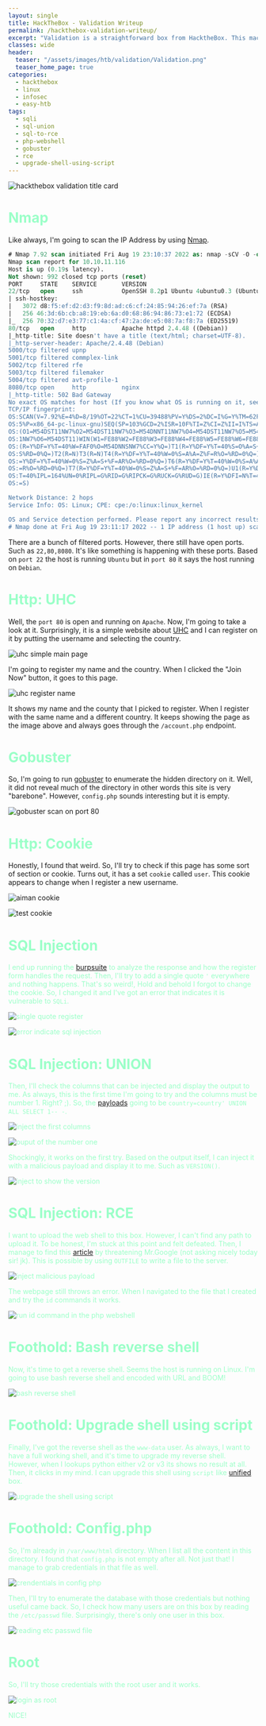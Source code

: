 ```yaml
---
layout: single
title: HackTheBox - Validation Writeup
permalink: /hackthebox-validation-writeup/
excerpt: "Validation is a straightforward box from HacktheBox. This machine explores the wonderful SQL injection and unique ways to gain RCE from it. To become a root user, I must find the password that's hiding in plain sight."
classes: wide
header:
  teaser: "/assets/images/htb/validation/Validation.png"
  teaser_home_page: true  
categories:
  - hackthebox
  - linux
  - infosec
  - easy-htb
tags:
  - sqli
  - sql-union
  - sql-to-rce
  - php-webshell
  - gobuster
  - rce
  - upgrade-shell-using-script
---
```


![hackthebox validation title card](/assets/images/htb/validation/Validation.png)

# <font color="#9bffc8">Nmap</font>
Like always, I'm going to scan the IP Address by using [Nmap](https://nmap.org/).

```sql
# Nmap 7.92 scan initiated Fri Aug 19 23:10:37 2022 as: nmap -sCV -O -oN nmap/validation 10.10.11.116
Nmap scan report for 10.10.11.116
Host is up (0.19s latency).
Not shown: 992 closed tcp ports (reset)
PORT     STATE    SERVICE       VERSION
22/tcp   open     ssh           OpenSSH 8.2p1 Ubuntu 4ubuntu0.3 (Ubuntu Linux; protocol 2.0)
| ssh-hostkey: 
|   3072 d8:f5:ef:d2:d3:f9:8d:ad:c6:cf:24:85:94:26:ef:7a (RSA)
|   256 46:3d:6b:cb:a8:19:eb:6a:d0:68:86:94:86:73:e1:72 (ECDSA)
|_  256 70:32:d7:e3:77:c1:4a:cf:47:2a:de:e5:08:7a:f8:7a (ED25519)
80/tcp   open     http          Apache httpd 2.4.48 ((Debian))
|_http-title: Site doesn't have a title (text/html; charset=UTF-8).
|_http-server-header: Apache/2.4.48 (Debian)
5000/tcp filtered upnp
5001/tcp filtered commplex-link
5002/tcp filtered rfe
5003/tcp filtered filemaker
5004/tcp filtered avt-profile-1
8080/tcp open     http          nginx
|_http-title: 502 Bad Gateway
No exact OS matches for host (If you know what OS is running on it, see https://nmap.org/submit/ ).
TCP/IP fingerprint:
OS:SCAN(V=7.92%E=4%D=8/19%OT=22%CT=1%CU=39488%PV=Y%DS=2%DC=I%G=Y%TM=62FFA81
OS:5%P=x86_64-pc-linux-gnu)SEQ(SP=103%GCD=2%ISR=10F%TI=Z%CI=Z%II=I%TS=A)OPS
OS:(O1=M54DST11NW7%O2=M54DST11NW7%O3=M54DNNT11NW7%O4=M54DST11NW7%O5=M54DST1
OS:1NW7%O6=M54DST11)WIN(W1=FE88%W2=FE88%W3=FE88%W4=FE88%W5=FE88%W6=FE88)ECN
OS:(R=Y%DF=Y%T=40%W=FAF0%O=M54DNNSNW7%CC=Y%Q=)T1(R=Y%DF=Y%T=40%S=O%A=S+%F=A
OS:S%RD=0%Q=)T2(R=N)T3(R=N)T4(R=Y%DF=Y%T=40%W=0%S=A%A=Z%F=R%O=%RD=0%Q=)T5(R
OS:=Y%DF=Y%T=40%W=0%S=Z%A=S+%F=AR%O=%RD=0%Q=)T6(R=Y%DF=Y%T=40%W=0%S=A%A=Z%F
OS:=R%O=%RD=0%Q=)T7(R=Y%DF=Y%T=40%W=0%S=Z%A=S+%F=AR%O=%RD=0%Q=)U1(R=Y%DF=N%
OS:T=40%IPL=164%UN=0%RIPL=G%RID=G%RIPCK=G%RUCK=G%RUD=G)IE(R=Y%DFI=N%T=40%CD
OS:=S)

Network Distance: 2 hops
Service Info: OS: Linux; CPE: cpe:/o:linux:linux_kernel

OS and Service detection performed. Please report any incorrect results at https://nmap.org/submit/ .
# Nmap done at Fri Aug 19 23:11:17 2022 -- 1 IP address (1 host up) scanned in 39.91 seconds
```

There are a bunch of filtered ports. However, there still have open ports. Such as `22,80,8080`. It's like something is happening with these ports. Based on `port 22` the host is running `Ubuntu` but in `port 80` it says the host running on `Debian`.

# <font color="#9bffc8">Http: UHC</font>
Well, the `port 80` is open and running on `Apache`. Now, I'm going to take a look at it. Surprisingly, it is a simple website about [UHC](https://twitter.com/hackingesports) and I can register on it by putting the username and selecting the country. 

![uhc simple main page](/assets/images/htb/validation/uhc-simple-main-page.png)

I'm going to register my name and the country. When I clicked the "Join Now" button, it goes to this page.  

![uhc register name](/assets/images/htb/validation/uhc-register-name.png)

It shows my name and the county that I picked to register. When I register with the same name and a different country. It keeps showing the page as the image above and always goes through the `/account.php` endpoint. 

# <font color="#9bffc8">Gobuster</font>
So, I'm going to run [gobuster](https://github.com/OJ/gobuster) to enumerate the hidden directory on it. Well, it did not reveal much of the directory in other words this site is very "barebone". However, `config.php`  sounds interesting but it is empty.

![gobuster scan on port 80](/assets/images/htb/validation/gobuster-scan-on-port-80.png)

# <font color="#9bffc8">Http: Cookie</font>
Honestly, I found that weird. So, I'll try to check if this page has some sort of section or cookie. Turns out, it has a set `cookie` called `user`. This cookie appears to change when I register a new username. 

![aiman cookie](/assets/images/htb/validation/aiman-cookie.png)

![test cookie](/assets/images/htb/validation/test-cookie.png)

# <font color="#9bffc8">SQL Injection<font>
I end up running the [burpsuite](https://portswigger.net/burp) to analyze the response and how the register form handles the request. Then, I'll try to add a single quote `'` everywhere and nothing happens. That's so weird!, Hold and behold I forgot to change the cookie. So, I changed it and I've got an error that indicates it is vulnerable to `SQLi`.

![single quote register](/assets/images/htb/validation/single-quote-register.png)

![error indicate sql injection](/assets/images/htb/validation/error-indicate-sql-injection.png)

# <font color="#9bffc8">SQL Injection: UNION</font>
Then, I'll check the columns that can be injected and display the output to me. As always, this is the first time I'm going to try and the columns must be number 1. Right? ;). So, the [payloads](https://github.com/payloadbox/sql-injection-payload-list) going to be `country=country' UNION ALL SELECT 1-- -`.

![inject the first columns](/assets/images/htb/validation/inject-the-first-columns.png)

![ouput of the number one](/assets/images/htb/validation/output-of-the-number-one.png)

Shockingly, it works on the first try. Based on the output itself, I can inject it with a malicious payload and display it to me. Such as `VERSION()`.

![inject to show the version](/assets/images/htb/validation/inject-to-show-the-version.png)

# <font color="#9bffc8">SQL Injection: RCE</font>
I want to upload the web shell to this box. However, I can't find any path to upload it. To be honest, I'm stuck at this point and felt defeated. Then, I manage to find this [article](https://kayran.io/blog/web-vulnerabilities/sqli-to-rce/) by threatening Mr.Google (not asking nicely today sir! jk). This is possible by using `OUTFILE` to write a file to the server.

![inject malicious payload](/assets/images/htb/validation/inject-malicious-payload.png)

The webpage still throws an error. When I navigated to the file that I created and try the `id` commands it works.

![run id command in the php webshell](/assets/images/htb/validation/run-id-command-in-the-php-webshell.png)

# <font color="#9bffc8">Foothold: Bash reverse shell</font>
Now, it's time to get a reverse shell. Seems the host is running on Linux. I'm going to use bash reverse shell and encoded with URL and BOOM!

![bash reverse shell](/assets/images/htb/validation/used-bash-reverse-shell.png)

# <font color="#9bffc8">Foothold: Upgrade shell using script</font>

Finally, I've got the reverse shell as the `www-data` user. As always, I want to have a full working shell, and it's time to upgrade my reverse shell. However, when I lookups python either v2 or v3 its shows no result at all. Then, it clicks in my mind. I can upgrade this shell using `script` like [unified](https://shafiqaiman.com/hackthebox-unified-writeup/#upgrade-shell-using-script) box.

![upgrade the shell using script](/assets/images/htb/validation/upgrade-the-shell-using-script.png)

# <font color="#9bffc8">Foothold: Config.php</font>

So, I'm already in `/var/www/html` directory. When I list all the content in this directory. I found that `config.php` is not empty after all. Not just that! I manage to grab credentials in that file as well.

![crendentials in config php](/assets/images/htb/validation/credentials-in-config-php.png)

Then, I'll try to enumerate the database with those credentials but nothing useful came back. So, I check how many users are on this box by reading the `/etc/passwd` file. Surprisingly, there's only one user in this box.

![reading etc passwd file](/assets/images/htb/validation/reading-etc-passwd-file.png)

# <font color="#9bffc8">Root</font>
So, I'll try those credentials with the root user and it works.

![login as root](/assets/images/htb/validation/login-as-root.png)

NICE!